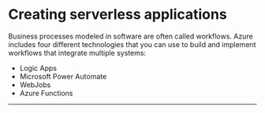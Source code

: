 
# Creating serverless applications

Business processes modeled in software are often called workflows. Azure includes four different technologies that you can use to build and implement workflows that integrate multiple systems:

- Logic Apps
- Microsoft Power Automate
- WebJobs
- Azure Functions

------
